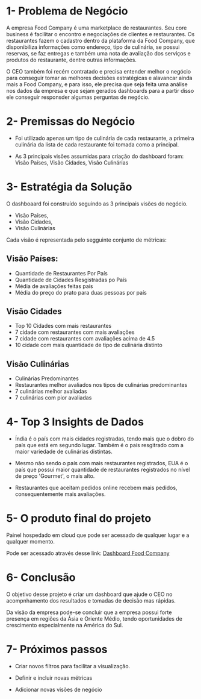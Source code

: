 # 1- Problema de Negócio

A empresa Food Company é uma marketplace de restaurantes. Seu core business é facilitar o encontro e negociações de clientes e restaurantes. Os restaurantes fazem o cadastro dentro da plataforma da Food Company, que disponibiliza informações como endereço, tipo de culinária, se possui reservas, se faz entregas e também uma nota de avaliação dos serviços e produtos do restaurante, dentre outras informações.


O CEO também foi recém contratado e precisa entender melhor o negócio para conseguir tomar as melhores decisões estratégicas e alavancar ainda mais a Food Company, e para isso, ele precisa que seja feita uma análise nos dados da empresa e que sejam gerados dashboards para a partir disso ele conseguir responsder algumas perguntas de negócio.



# 2- Premissas do Negócio

- Foi utilizado apenas um tipo de culinária de cada restaurante, a primeira culinária da lista de cada restaurante foi tomada como a principal.

- As 3 principais visões assumidas para criação do dashboard foram: Visão Países, Visão Cidades, Visão Culinárias


# 3- Estratégia da Solução

O dashboaard foi construído seguindo as 3 principais visões do negócio.

- Visão Países, 
- Visão Cidades,
- Visão Culinárias

Cada visão é representada pelo segguinte conjunto de métricas:

## Visão Países:

- Quantidade de Restaurantes Por País
- Quantidade de Cidades Resgistradas po País
- Média de avaliações feitas país
- Média do preço do prato para duas pessoas por país


## Visão Cidades

- Top 10 Cidades com mais restaurantes
- 7 cidade com restaurantes com mais avaliações
- 7 cidade com restaurantes com avaliações acima de 4.5
- 10 cidade com mais quantidade de tipo de culinária distinto


## Visão Culinárias

- Culinárias Predominantes
- Restaurantes melhor avaliados nos tipos de culinárias predominantes
- 7 culinárias melhor avaliadas
- 7 culinárias com pior avaliadas



# 4- Top 3 Insights de Dados

- Índia é o país com mais cidades registradas, tendo mais que o dobro do país que está em segundo lugar. Também é o país resgitrado com a maior variedade de culinárias distintas.

- Mesmo não sendo o país com mais restaurantes registrados, EUA é o país que possui maior quantidade de restaurantes registrados no nível de preço 'Gourmet', o mais alto.

- Restaurantes que aceitam pedidos online recebem mais pedidos, consequentemente mais avaliações.



# 5- O produto final do projeto

Painel hospedado em cloud que pode ser acessado de qualquer lugar e a qualquer momento.

Pode ser acessado através desse link: <a href="https://arsantos-pa-ftc.streamlit.app/" target="_blank"    class="icon solid fa-chart-line"><span class="label">Dashboard Food Company</span></a>   


# 6- Conclusão

O objetivo desse projeto é criar um dashboard que ajude o CEO no acompnhamento dos resultados e tomadas de decisão mas rápidas. 

Da visão da empresa pode-se concluir que a empresa possui forte presença em regiões da Ásia e Oriente Médio, tendo oportunidades de crescimento especialmente na América do Sul.


# 7- Próximos passos

- Criar novos filtros para facilitar a visualização.

- Definir e incluir novas métricas

- Adicionar novas visões de negócio
